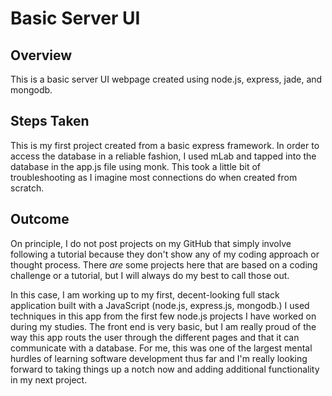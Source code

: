 # Basic Server UI

## Overview
This is a basic server UI webpage created using node.js, express, jade, and mongodb.

## Steps Taken
This is my first project created from a basic express framework. In order to access the database in a reliable fashion, I used mLab and tapped into the database in the app.js file using monk. This took a little bit of troubleshooting as I imagine most connections do when created from scratch.

## Outcome
On principle, I do not post projects on my GitHub that simply involve following a tutorial because they don't show any of my coding approach or thought process. There *are* some projects here that are based on a coding challenge or a tutorial, but I will always do my best to call those out.
  
In this case, I am working up to my first, decent-looking full stack application built with a JavaScript (node.js, express.js, mongodb.) I used techniques in this app from the first few node.js projects I have worked on during my studies. The front end is very basic, but I am really proud of the way this app routs the user through the different pages and that it can communicate with a database. For me, this was one of the largest mental hurdles of learning software development thus far and I'm really looking forward to taking things up a notch now and adding additional functionality in my next project.
